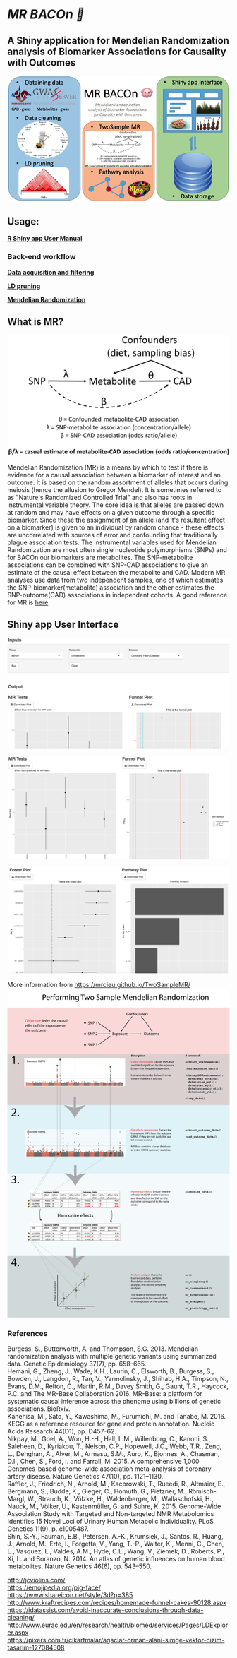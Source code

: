 <b><h1>_MR BACOn 🐷_</h1></b>
<h2>A Shiny application for Mendelian Randomization analysis of Biomarker Associations for Causality with Outcomes</h2>

![Workflow](workflow.png)

<h2>Usage:</h2>

   [**R Shiny app User Manual**](https://github.com/NCBI-Hackathons/metaboliteassoc/blob/master/ShinyApp/README.md)
   
<h3>Back-end workflow</h3>

   [**Data acquisition and filtering**](https://github.com/NCBI-Hackathons/metaboliteassoc/blob/master/DataCleaningScripts/Data_cleaning_workflow.md)

   [**LD pruning**](https://github.com/NCBI-Hackathons/metaboliteassoc/blob/master/LDpruning/pruning.md)

   [**Mendelian Randomization**](https://github.com/NCBI-Hackathons/metaboliteassoc/blob/master/RuningMR/MR_Readme.md)


<h2>What is MR?</h2>

![mr_outline_figure](mr_outline_figure.png)

Mendelian Randomization (MR) is a means by which to test if there is evidence for a causal association between a biomarker of interest and an outcome. It is based on the random assortment of alleles that occurs during meiosis (hence the allusion to Gregor Mendel). It is sometimes referred to as "Nature's Randomized Controlled Trial" and also has roots in instrumental variable theory. The core idea is that alleles are passed down at random and may have effects on a given outcome through a specific biomarker. Since these the assignment of an allele (and it's resultant effect on a biomarker) is given to an individual by random chance - these effects are uncorrelated with sources of error and confounding that traditionally plague association tests. The instrumental variables used for Mendelian Randomization are most often single nucleotide polymorphisms (SNPs) and for BACOn our biomarkers are metabolites. The SNP-metabolite associations can be combined with SNP-CAD associations to give an estimate of the causal effect between the metabolite and CAD. Modern MR analyses use data from two independent samples, one of which estimates the SNP-biomarker(metabolite) association and the other estimates the SNP-outcome(CAD) associations in independent cohorts. A good reference for MR is <a href="http://onlinelibrary.wiley.com/doi/10.1002/gepi.21758/full">here</a><br>

<h2>Shiny app User Interface</h2>

![](eg_cholesterol1.png)

![](eg_cholesterol2.png)

![](eg_cholesterol3.png)


More information from https://mrcieu.github.io/TwoSampleMR/
![Two sample MR](twosampleMR.png)

 <h3>References</h3>

Burgess, S., Butterworth, A. and Thompson, S.G. 2013. Mendelian randomization analysis with multiple genetic variants using summarized data. Genetic Epidemiology 37(7), pp. 658–665.<br>
Hemani, G., Zheng, J., Wade, K.H., Laurin, C., Elsworth, B., Burgess, S., Bowden, J., Langdon, R., Tan, V., Yarmolinsky, J., Shihab, H.A., Timpson, N., Evans, D.M., Relton, C., Martin, R.M., Davey Smith, G., Gaunt, T.R., Haycock, P.C. and The MR-Base Collaboration 2016. MR-Base: a platform for systematic causal inference across the phenome using billions of genetic associations. BioRxiv.<br>
Kanehisa, M., Sato, Y., Kawashima, M., Furumichi, M. and Tanabe, M. 2016. KEGG as a reference resource for gene and protein annotation. Nucleic Acids Research 44(D1), pp. D457-62.<br>
Nikpay, M., Goel, A., Won, H.-H., Hall, L.M., Willenborg, C., Kanoni, S., Saleheen, D., Kyriakou, T., Nelson, C.P., Hopewell, J.C., Webb, T.R., Zeng, L., Dehghan, A., Alver, M., Armasu, S.M., Auro, K., Bjonnes, A., Chasman, D.I., Chen, S., Ford, I. and Farrall, M. 2015. A comprehensive 1,000 Genomes-based genome-wide association meta-analysis of coronary artery disease. Nature Genetics 47(10), pp. 1121–1130.<br>
Raffler, J., Friedrich, N., Arnold, M., Kacprowski, T., Rueedi, R., Altmaier, E., Bergmann, S., Budde, K., Gieger, C., Homuth, G., Pietzner, M., Römisch-Margl, W., Strauch, K., Völzke, H., Waldenberger, M., Wallaschofski, H., Nauck, M., Völker, U., Kastenmüller, G. and Suhre, K. 2015. Genome-Wide Association Study with Targeted and Non-targeted NMR Metabolomics Identifies 15 Novel Loci of Urinary Human Metabolic Individuality. PLoS Genetics 11(9), p. e1005487.<br>
Shin, S.-Y., Fauman, E.B., Petersen, A.-K., Krumsiek, J., Santos, R., Huang, J., Arnold, M., Erte, I., Forgetta, V., Yang, T.-P., Walter, K., Menni, C., Chen, L., Vasquez, L., Valdes, A.M., Hyde, C.L., Wang, V., Ziemek, D., Roberts, P., Xi, L. and Soranzo, N. 2014. An atlas of genetic influences on human blood metabolites. Nature Genetics 46(6), pp. 543–550.<br>


http://jcviolins.com/<br>
https://emojipedia.org/pig-face/<br>
https://www.shareicon.net/style/3d?p=385<br>
http://www.kraftrecipes.com/recipes/homemade-funnel-cakes-90128.aspx<br>
https://idatassist.com/avoid-inaccurate-conclusions-through-data-cleaning/<br>
http://www.eurac.edu/en/research/health/biomed/services/Pages/LDExplorer.aspx<br>
https://pixers.com.tr/cikartmalar/agaclar-orman-alani-simge-vektor-cizim-tasarim-127084508<br>


